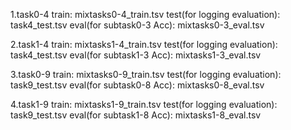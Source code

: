 
1.task0-4
train: mixtasks0-4_train.tsv
test(for logging evaluation): task4_test.tsv
eval(for subtask0-3 Acc): mixtasks0-3_eval.tsv


2.task1-4
train: mixtasks1-4_train.tsv
test(for logging evaluation): task4_test.tsv
eval(for subtask1-3 Acc): mixtasks1-3_eval.tsv


3.task0-9
train: mixtasks0-9_train.tsv
test(for logging evaluation): task9_test.tsv
eval(for subtask0-8 Acc): mixtasks0-8_eval.tsv


4.task1-9
train: mixtasks1-9_train.tsv
test(for logging evaluation): task9_test.tsv
eval(for subtask1-8 Acc): mixtasks1-8_eval.tsv

